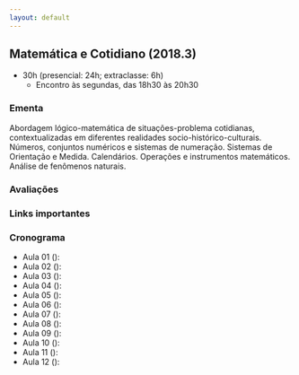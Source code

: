 ```yaml
---
layout: default
---
```


## Matemática e Cotidiano (2018.3)
+ 30h (presencial: 24h; extraclasse: 6h)
  + Encontro às segundas, das 18h30 às 20h30

### Ementa
Abordagem lógico-matemática de situações-problema cotidianas, contextualizadas em diferentes realidades socio-histórico-culturais. Números, conjuntos numéricos e sistemas de numeração. Sistemas de Orientação e Medida. Calendários. Operações e instrumentos matemáticos. Análise de fenômenos naturais.

### Avaliações


### Links importantes


### Cronograma
+ Aula 01 (): 
+ Aula 02 (): 
+ Aula 03 (): 
+ Aula 04 (): 
+ Aula 05 (): 
+ Aula 06 (): 
+ Aula 07 (): 
+ Aula 08 (): 
+ Aula 09 (): 
+ Aula 10 (): 
+ Aula 11 (): 
+ Aula 12 (): 
